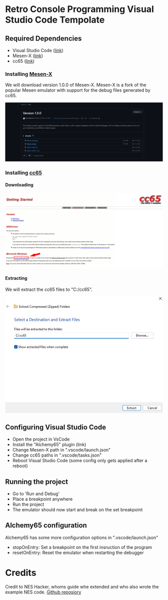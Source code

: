 # Retro Console Programming Visual Studio Code Tempolate
## Required Dependencies
- Visual Studio Code ([link](https://code.visualstudio.com/download))
- Mesen-X ([link](https://github.com/NovaSquirrel/Mesen-X/releases/tag/1.0.0))
- cc65 ([link](https://cc65.github.io/))

### Installing [Mesen-X](https://github.com/NovaSquirrel/Mesen-X/releases/tag/1.0.0)
We will download version 1.0.0 of Mesen-X. Mesen-X is a fork of the popular Mesen emulator with support for the debug files generated by cc65.

![Mesen download page](./doc/mesen-download.png)

### Installing [cc65](https://cc65.github.io/)
#### Downloading
![cc65 webstite instruction](./doc/cc65.png)

#### Extracting
We will extract the cc65 files to "C:/cc65".

![cc65 webstite extracting](./doc/cc65-extract.png)


## Configuring Visual Studio Code
- Open the project in VsCode
- Install the "Alchemy65" plugin (link)
- Change Mesen-X path in ".vscode/launch.json"
- Change cc65 paths in ".vscode/tasks.json"
- Reboot Visual Studio Code (some config only gets applied after a reboot)

## Running the project
- Go to 'Run and Debug'
- Place a breakpoint anywhere
- Run the project
- The emulator should now start and break on the set breakpoint

## Alchemy65 configuration
Alchemy65 has some more configuration options in ".vscode/launch.json"
- stopOnEntry: Set a breakpoint on the first insruction of the program
- resetOnEntry: Reset the emulator when restarting the debugger

# Credits
Credit to NES Hacker, whoms guide whe extended and who also wrote the example NES code.
[Github reposiory](https://github.com/NesHacker/DevEnvironmentDemo)
